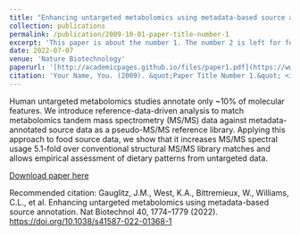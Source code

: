 ```yaml
---
title: "Enhancing untargeted metabolomics using metadata-based source annotation"
collection: publications
permalink: /publication/2009-10-01-paper-title-number-1
excerpt: 'This paper is about the number 1. The number 2 is left for future work.'
date: 2022-07-07
venue: 'Nature Biotechnology'
paperurl: '[http://academicpages.github.io/files/paper1.pdf](https://www.nature.com/articles/s41587-022-01368-1.pdf)'
citation: 'Your Name, You. (2009). &quot;Paper Title Number 1.&quot; <i>Journal 1</i>. 1(1).'
---
```

Human untargeted metabolomics studies annotate only ~10% of molecular features. We introduce reference-data-driven analysis to match metabolomics tandem mass spectrometry (MS/MS) data against metadata-annotated source data as a pseudo-MS/MS reference library. Applying this approach to food source data, we show that it increases MS/MS spectral usage 5.1-fold over conventional structural MS/MS library matches and allows empirical assessment of dietary patterns from untargeted data.

[Download paper here](http://academicpages.github.io/files/paper1.pdf)

Recommended citation: Gauglitz, J.M., West, K.A., Bittremieux, W., Williams, C.L., et al. Enhancing untargeted metabolomics using metadata-based source annotation. Nat Biotechnol 40, 1774–1779 (2022). https://doi.org/10.1038/s41587-022-01368-1
